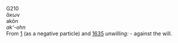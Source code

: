 <body>
  <p>G210<br>  ἄκων  <br> akōn  <br><i>ak‘-ohn </i><br>From <a href="g0001.htm">1</a> (as a negative particle) and <a href="g1635.htm">1635</a>  <i>unwilling:</i> - against the will.<br></p>
 </body>